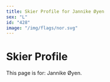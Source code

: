 ```yaml
---
title: Skier Profile for Jannike Øyen
sex: "L"
id: "428"
image: "/img/flags/nor.svg" 
---
```


# Skier Profile

This page is for: Jannike Øyen.
    